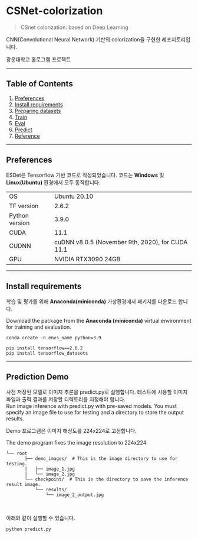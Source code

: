 <h1>CSNet-colorization</h1>

> CSnet colorization: based on Deep Learning  

CNN(Convolutional Neural Network) 기반의 colorization을 구현한 레포지토리입니다.

광운대학교 홀로그램 프로젝트

<hr/>

## Table of Contents 

 1. [Preferences](#Preferences)
 2. [Install requirements](#Install-requirements)
 3. [Preparing datasets](#Preparing-datasets)
 4. [Train](#Train)
 5. [Eval](#Eval)
 6. [Predict](#Predict)
 7. [Reference](#Reference)

<hr/>

## Preferences

ESDet은 Tensorflow 기반 코드로 작성되었습니다. 코드는 **Windows** 및 **Linux(Ubuntu)** 환경에서 모두 동작합니다.
<table border="0">
<tr>
    <tr>
        <td>
        OS
        </td>
        <td>
        Ubuntu 20.10
        </td>
    </tr>
    <tr>
        <td>
        TF version
        </td>
        <td>
        2.6.2
        </td>
    </tr>
    <tr>
        <td>
        Python version
        </td>
        <td>
        3.9.0
        </td>
    </tr>
    <tr>
        <td>
        CUDA
        </td>
        <td>
        11.1
        </td>
    </tr>
    <tr>
        <td>
        CUDNN
        </td>
        <td>
        cuDNN v8.0.5 (November 9th, 2020), for CUDA 11.1
        </td>
    </tr>
    <tr>
        <td>
        GPU
        </td>
        <td>
        NVIDIA RTX3090 24GB
        </td>
    </tr>
</table>

<hr/>

## Install requirements

학습 및 평가를 위해 **Anaconda(miniconda)** 가상환경에서 패키지를 다운로드 합니다.

Download the package from the **Anaconda (miniconda)** virtual environment for training and evaluation.

    conda create -n envs_name python=3.9

    pip install tensorflow==2.6.2
    pip install tensorflow_datasets

<hr/>


## Prediction Demo
사전 저장된 모델로 이미지 추론을 predict.py로 실행합니다. 테스트에 사용할 이미지 파일과 출력 결과를 저장할 디렉토리를 지정해야 합니다.  
Run image inference with predict.py with pre-saved models. You must specify an image file to use for testing and a directory to store the output results.

Demo 프로그램은 이미지 해상도를 224x224로 고정합니다.

The demo program fixes the image resolution to 224x224.

```plain
└── root
       ├── demo_images/  # This is the image directory to use for testing.
       |   ├── image_1.jpg 
       |   └── image_2.jpg
       └── checkpoint/  # This is the directory to save the inference result image.    
           └── results/ 
               └── image_2_output.jpg
```  
<br/>

아래와 같이 실행할 수 있습니다.  

    python predict.py
